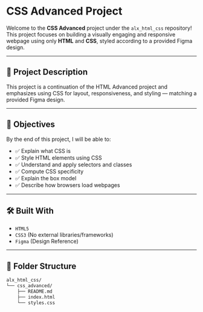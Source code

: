 # CSS Advanced Project

Welcome to the **CSS Advanced** project under the `alx_html_css` repository! This project focuses on building a visually engaging and responsive webpage using only **HTML** and **CSS**, styled according to a provided Figma design.

---

## 📌 Project Description

This project is a continuation of the HTML Advanced project and emphasizes using CSS for layout, responsiveness, and styling — matching a provided Figma design.

---

## 🎯 Objectives

By the end of this project, I will be able to:

- ✅ Explain what CSS is
- ✅ Style HTML elements using CSS
- ✅ Understand and apply selectors and classes
- ✅ Compute CSS specificity
- ✅ Explain the box model
- ✅ Describe how browsers load webpages

---

## 🛠️ Built With

- `HTML5`
- `CSS3` (No external libraries/frameworks)
- `Figma` (Design Reference)

---

## 📁 Folder Structure

```bash
alx_html_css/
└── css_advanced/
    ├── README.md  
    ├── index.html      
    └── styles.css    
